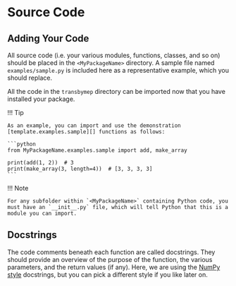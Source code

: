 # Source Code

## Adding Your Code

All source code (i.e. your various modules, functions, classes, and so on) should be placed in the `<MyPackageName>` directory. A sample file named `examples/sample.py` is included here as a representative example, which you should replace.

All the code in the `transbymep` directory can be imported now that you have installed your package.

!!! Tip

    As an example, you can import and use the demonstration [template.examples.sample][] functions as follows:

    ```python
    from MyPackageName.examples.sample import add, make_array

    print(add(1, 2))  # 3
    print(make_array(3, length=4))  # [3, 3, 3, 3]
    ```

!!! Note

    For any subfolder within `<MyPackageName>` containing Python code, you must have an `__init__.py` file, which will tell Python that this is a module you can import.

## Docstrings

The code comments beneath each function are called docstrings. They should provide an overview of the purpose of the function, the various parameters, and the return values (if any). Here, we are using the [NumPy style](https://numpydoc.readthedocs.io/en/latest/format.html) docstrings, but you can pick a different style if you like later on.
